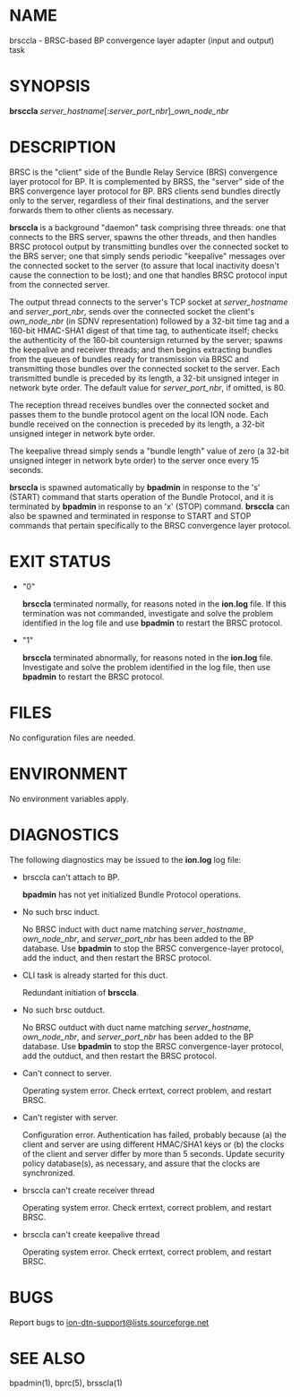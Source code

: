 # NAME

brsccla - BRSC-based BP convergence layer adapter (input and output) task

# SYNOPSIS

**brsccla** _server\_hostname_\[:_server\_port\_nbr_\]\__own\_node\_nbr_

# DESCRIPTION

BRSC is the "client" side of the Bundle Relay Service (BRS) convergence
layer protocol for BP.  It is complemented by BRSS, the "server" side of
the BRS convergence layer protocol for BP.  BRS clients send bundles directly
only to the server, regardless of their final destinations, and the server
forwards them to other clients as necessary.

**brsccla** is a background "daemon" task comprising three threads:
one that connects to the BRS server, spawns the other threads, and then
handles BRSC protocol output by transmitting bundles over the connected
socket to the BRS server; one that simply sends periodic "keepalive"
messages over the connected socket to the server (to assure that local
inactivity doesn't cause the connection to be lost); and one that
handles BRSC protocol input from the connected server.

The output thread connects to the server's TCP socket at _server\_hostname_
and _server\_port\_nbr_, sends over the connected socket the client's
_own\_node\_nbr_ (in SDNV representation) followed by a 32-bit time tag
and a 160-bit HMAC-SHA1 digest of that time tag, to authenticate
itself; checks the authenticity of the 160-bit countersign returned by
the server; spawns the keepalive and receiver threads; and then begins
extracting bundles from the queues of bundles ready for transmission
via BRSC and transmitting those bundles over the connected socket to
the server.  Each transmitted bundle is preceded by its length, a
32-bit unsigned integer in network byte order.  The default value for
_server\_port\_nbr_, if omitted, is 80.

The reception thread receives bundles over the connected socket and passes
them to the bundle protocol agent on the local ION node.  Each bundle
received on the connection is preceded by its length, a 32-bit unsigned
integer in network byte order.

The keepalive thread simply sends a "bundle length" value of zero (a 32-bit
unsigned integer in network byte order) to the server once every 15 seconds.

**brsccla** is spawned automatically by **bpadmin** in response to the 's'
(START) command that starts operation of the Bundle Protocol, and it is
terminated by **bpadmin** in response to an 'x' (STOP) command.  **brsccla**
can also be spawned and terminated in response to START and STOP commands
that pertain specifically to the BRSC convergence layer protocol.

# EXIT STATUS

- "0"

    **brsccla** terminated normally, for reasons noted in the **ion.log** file.  If
    this termination was not commanded, investigate and solve the problem identified
    in the log file and use **bpadmin** to restart the BRSC protocol.

- "1"

    **brsccla** terminated abnormally, for reasons noted in the **ion.log** file.
    Investigate and solve the problem identified in the log file, then use
    **bpadmin** to restart the BRSC protocol.

# FILES

No configuration files are needed.

# ENVIRONMENT

No environment variables apply.

# DIAGNOSTICS

The following diagnostics may be issued to the **ion.log** log file:

- brsccla can't attach to BP.

    **bpadmin** has not yet initialized Bundle Protocol operations.

- No such brsc induct.

    No BRSC induct with duct name matching _server\_hostname_, _own\_node\_nbr_,
    and _server\_port\_nbr_ has been added to the BP database.  Use **bpadmin**
    to stop the BRSC convergence-layer protocol, add the induct, and then
    restart the BRSC protocol.

- CLI task is already started for this duct.

    Redundant initiation of **brsccla**.

- No such brsc outduct.

    No BRSC outduct with duct name matching _server\_hostname_, _own\_node\_nbr_,
    and _server\_port\_nbr_ has been added to the BP database.  Use **bpadmin**
    to stop the BRSC convergence-layer protocol, add the outduct, and then
    restart the BRSC protocol.

- Can't connect to server.

    Operating system error.  Check errtext, correct problem, and restart BRSC.

- Can't register with server.

    Configuration error.  Authentication has failed, probably because (a) the
    client and server are using different HMAC/SHA1 keys or (b) the
    clocks of the client and server differ by more than 5 seconds.  Update
    security policy database(s), as necessary, and assure that the clocks are
    synchronized.

- brsccla can't create receiver thread

    Operating system error.  Check errtext, correct problem, and restart BRSC.

- brsccla can't create keepalive thread

    Operating system error.  Check errtext, correct problem, and restart BRSC.

# BUGS

Report bugs to <ion-dtn-support@lists.sourceforge.net>

# SEE ALSO

bpadmin(1), bprc(5), brsscla(1)
